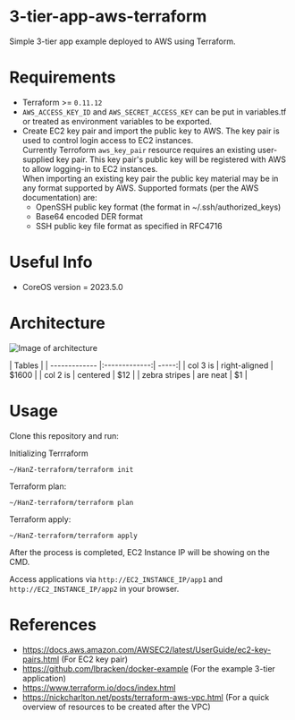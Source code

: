 # 3-tier-app-aws-terraform
Simple 3-tier app example deployed to AWS using Terraform.

# Requirements
- Terraform >= `0.11.12`
- `AWS_ACCESS_KEY_ID` and `AWS_SECRET_ACCESS_KEY` can be put in variables.tf or treated as environment variables to be exported.
- Create EC2 key pair and import the public key to AWS. The key pair is used to control login access to EC2 instances. <br />
Currently Terroform `aws_key_pair` resource requires an existing user-supplied key pair. This key pair's public key will be registered with AWS to allow logging-in to EC2 instances. <br />
When importing an existing key pair the public key material may be in any format supported by AWS. Supported formats (per the AWS documentation) are: <br />
    * OpenSSH public key format (the format in ~/.ssh/authorized_keys)
    * Base64 encoded DER format
    * SSH public key file format as specified in RFC4716

# Useful Info
- CoreOS version = 2023.5.0

# Architecture
![Image of architecture](https://s3-ap-southeast-1.amazonaws.com/temphanz/3-tier-v0.1.jpg)

| Tables        | 
| ------------- |:-------------:| -----:|
| col 3 is      | right-aligned | $1600 |
| col 2 is      | centered      |   $12 |
| zebra stripes | are neat      |    $1 |

# Usage
Clone this repository and run:

Initializing Terrraform
```
~/HanZ-terraform/terraform init 
```

Terraform plan:
```
~/HanZ-terraform/terraform plan
```

Terraform apply:
```
~/HanZ-terraform/terraform apply
```

After the process is completed, EC2 Instance IP will be showing on the CMD.

Access applications via `http://EC2_INSTANCE_IP/app1` and `http://EC2_INSTANCE_IP/app2` in your browser.

# References
- https://docs.aws.amazon.com/AWSEC2/latest/UserGuide/ec2-key-pairs.html (For EC2 key pair)
- https://github.com/lbracken/docker-example (For the example 3-tier application)
- https://www.terraform.io/docs/index.html
- https://nickcharlton.net/posts/terraform-aws-vpc.html (For a quick overview of resources to be created after the VPC)
